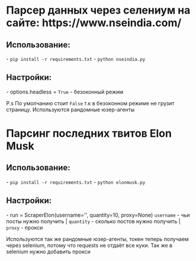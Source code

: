 <h1>Парсер данных через селениум на сайте: https://www.nseindia.com/</h1>

<h2>Использование:</h2>
- <code>pip install -r requirements.txt</code> 
- <code>python nseindia.py</code> 

<h2>Настройки:</h2>
- options.headless = <code>True</code> - безоконный режим

<p>P.s По умолчанию стоит <code>False</code> т.к в безоконном режиме не грузит страницу. Используются рандомные юзер-агенты</p>



<h1>Парсинг последних твитов Elon Musk</h1>

<h2>Использование:</h2>
- <code>pip install -r requirements.txt</code> 
- <code>python elonmusk.py</code> 

<h2>Настройки:</h2>
- run = ScraperElon(username='', quantity=10, proxy=None) <code>username</code> - чьи посты нужно получить | <code>quantity</code> - сколько постов нужно получить |  <code>proxy</code> - прокси

Используются так же рандомные юзер-агенты, токен теперь получаем через selenium, потому что requests не отдаёт все куки. Так же в selenium нужно добавить прокси

